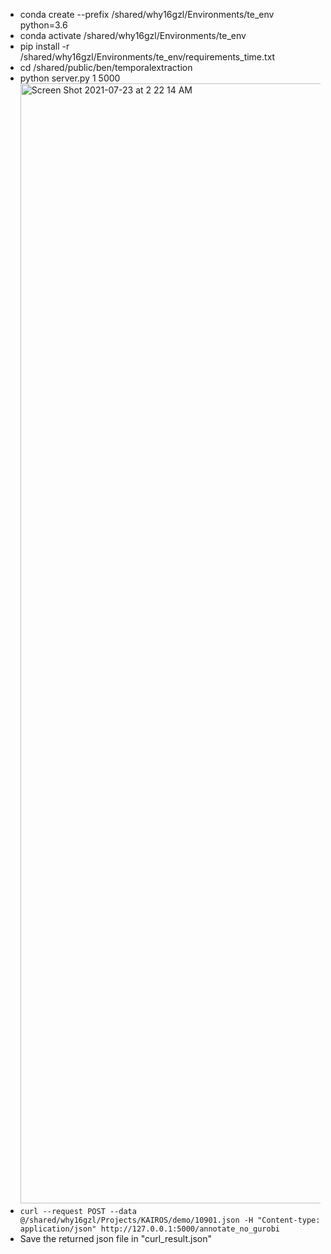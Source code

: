 
- conda create --prefix /shared/why16gzl/Environments/te_env python=3.6
- conda activate /shared/why16gzl/Environments/te_env
- pip install -r /shared/why16gzl/Environments/te_env/requirements_time.txt
- cd /shared/public/ben/temporalextraction
- python server.py 1 5000
  <img width="1792" alt="Screen Shot 2021-07-23 at 2 22 14 AM" src="https://user-images.githubusercontent.com/32129905/126744453-db1b4cfa-fd4c-4ae8-9c0a-34b96f4c3126.png">
- ```curl --request POST --data @/shared/why16gzl/Projects/KAIROS/demo/10901.json -H "Content-type: application/json" http://127.0.0.1:5000/annotate_no_gurobi```
- Save the returned json file in "curl_result.json"

